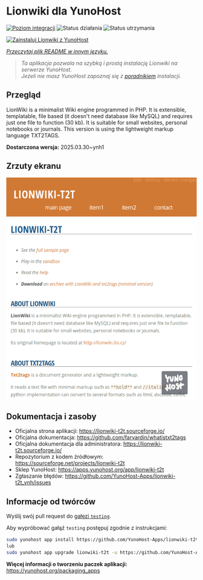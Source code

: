 <!--
To README zostało automatycznie wygenerowane przez <https://github.com/YunoHost/apps/tree/master/tools/readme_generator>
Nie powinno być ono edytowane ręcznie.
-->

# Lionwiki dla YunoHost

[![Poziom integracji](https://apps.yunohost.org/badge/integration/lionwiki-t2t)](https://ci-apps.yunohost.org/ci/apps/lionwiki-t2t/)
![Status działania](https://apps.yunohost.org/badge/state/lionwiki-t2t)
![Status utrzymania](https://apps.yunohost.org/badge/maintained/lionwiki-t2t)

[![Zainstaluj Lionwiki z YunoHost](https://install-app.yunohost.org/install-with-yunohost.svg)](https://install-app.yunohost.org/?app=lionwiki-t2t)

*[Przeczytaj plik README w innym języku.](./ALL_README.md)*

> *Ta aplikacja pozwala na szybką i prostą instalację Lionwiki na serwerze YunoHost.*  
> *Jeżeli nie masz YunoHost zapoznaj się z [poradnikiem](https://yunohost.org/install) instalacji.*

## Przegląd

LionWiki is a minimalist Wiki engine programmed in PHP. It is extensible, templatable, file based (it doesn't need database like MySQL) and requires just one file to function (30 kb). It is suitable for small websites, personal notebooks or journals. This version is using the lightweight markup language TXT2TAGS.


**Dostarczona wersja:** 2025.03.30~ynh1

## Zrzuty ekranu

![Zrzut ekranu z Lionwiki](./doc/screenshots/screenshot_lionwikit2t.png)

## Dokumentacja i zasoby

- Oficjalna strona aplikacji: <https://lionwiki-t2t.sourceforge.io/>
- Oficjalna dokumentacja: <https://github.com/farvardin/whatistxt2tags>
- Oficjalna dokumentacja dla administratora: <https://lionwiki-t2t.sourceforge.io/>
- Repozytorium z kodem źródłowym: <https://sourceforge.net/projects/lionwiki-t2t>
- Sklep YunoHost: <https://apps.yunohost.org/app/lionwiki-t2t>
- Zgłaszanie błędów: <https://github.com/YunoHost-Apps/lionwiki-t2t_ynh/issues>

## Informacje od twórców

Wyślij swój pull request do [gałęzi `testing`](https://github.com/YunoHost-Apps/lionwiki-t2t_ynh/tree/testing).

Aby wypróbować gałąź `testing` postępuj zgodnie z instrukcjami:

```bash
sudo yunohost app install https://github.com/YunoHost-Apps/lionwiki-t2t_ynh/tree/testing --debug
lub
sudo yunohost app upgrade lionwiki-t2t -u https://github.com/YunoHost-Apps/lionwiki-t2t_ynh/tree/testing --debug
```

**Więcej informacji o tworzeniu paczek aplikacji:** <https://yunohost.org/packaging_apps>
